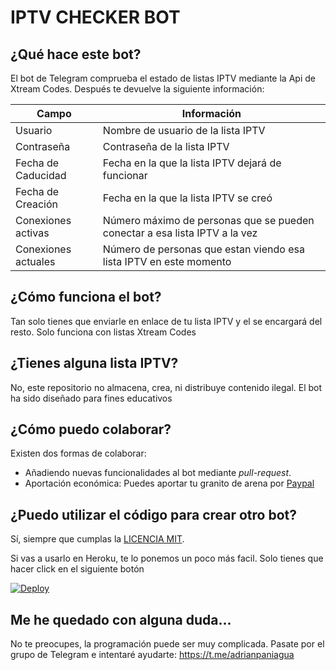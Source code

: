 # IPTV CHECKER BOT

## ¿Qué hace este bot?
El bot de Telegram comprueba el estado de listas IPTV mediante la Api de Xtream Codes. Después te devuelve la siguiente información:

|Campo|Información|
|----|-----|
|Usuario|Nombre de usuario de la lista IPTV|
|Contraseña|Contraseña de la lista IPTV|
|Fecha de Caducidad| Fecha en la que la lista IPTV dejará de funcionar|
|Fecha de Creación| Fecha en la que la lista IPTV se creó|
|Conexiones activas| Número máximo de personas que se pueden conectar a esa lista IPTV a la vez|
|Conexiones actuales| Número de personas que estan viendo esa lista IPTV en este momento|


## ¿Cómo funciona el bot?

Tan solo tienes que enviarle en enlace de tu lista IPTV y el se encargará del resto. Solo funciona con listas Xtream Codes


## ¿Tienes alguna lista IPTV?

No, este repositorio no almacena, crea, ni distribuye contenido ilegal. El bot ha sido diseñado para fines educativos 

## ¿Cómo puedo colaborar?
Existen dos formas de colaborar:
- Añadiendo nuevas funcionalidades al bot mediante _pull-request_. 
- Aportación económica: Puedes aportar tu granito de arena por [Paypal](https://paypal.me/panleoad)

## ¿Puedo utilizar el código para crear otro bot?
Sí, siempre que cumplas la [LICENCIA MIT](https://github.com/adrianpaniagualeon/iptv-checker/blob/main/LICENSE).

Si vas a usarlo en Heroku, te lo ponemos un poco más facil. Solo tienes que hacer click en el siguiente botón

[![Deploy](https://www.herokucdn.com/deploy/button.svg)](https://dashboard.heroku.com/new?template=https%3A%2F%2Fgithub.com%2Fadrianpaniagualeon%2Fiptv-checker)

## Me he quedado con alguna duda...
No te preocupes, la programación puede ser muy complicada. Pasate por el grupo de Telegram e intentaré ayudarte: https://t.me/adrianpaniagua